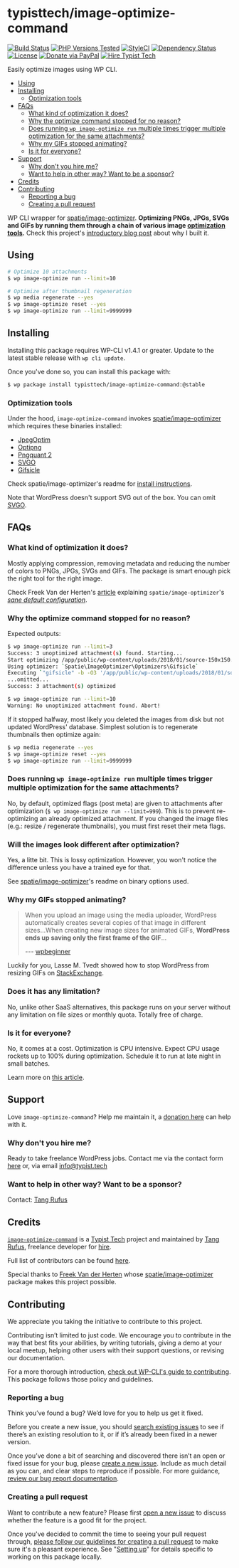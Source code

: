 # typisttech/image-optimize-command

[![Build Status](https://travis-ci.org/TypistTech/image-optimize-command.svg?branch=master)](https://travis-ci.org/TypistTech/image-optimize-command)
[![PHP Versions Tested](http://php-eye.com/badge/typisttech/image-optimize-command/tested.svg)](https://travis-ci.org/TypistTech/image-optimize-command)
[![StyleCI](https://styleci.io/repos/119003751/shield?branch=master)](https://styleci.io/repos/119003751)
[![Dependency Status](https://gemnasium.com/badges/github.com/TypistTech/image-optimize-command.svg)](https://gemnasium.com/github.com/TypistTech/image-optimize-command)
[![License](https://poser.pugx.org/typisttech/image-optimize-command/license)](https://packagist.org/packages/typisttech/image-optimize-command)
[![Donate via PayPal](https://img.shields.io/badge/Donate-PayPal-blue.svg)](https://typist.tech/donate/image-optimize-command/)
[![Hire Typist Tech](https://img.shields.io/badge/Hire-Typist%20Tech-ff69b4.svg)](https://typist.tech/contact/)

Easily optimize images using WP CLI.

<!-- START doctoc generated TOC please keep comment here to allow auto update -->
<!-- DON'T EDIT THIS SECTION, INSTEAD RE-RUN doctoc TO UPDATE -->


- [Using](#using)
- [Installing](#installing)
  - [Optimization tools](#optimization-tools)
- [FAQs](#faqs)
  - [What kind of optimization it does?](#what-kind-of-optimization-it-does)
  - [Why the optimize command stopped for no reason?](#why-the-optimize-command-stopped-for-no-reason)
  - [Does running `wp image-optimize run` multiple times trigger multiple optimization for the same attachments?](#does-running-wp-image-optimize-run-multiple-times-trigger-multiple-optimization-for-the-same-attachments)
  - [Why my GIFs stopped animating?](#why-my-gifs-stopped-animating)
  - [Is it for everyone?](#is-it-for-everyone)
- [Support](#support)
  - [Why don't you hire me?](#why-dont-you-hire-me)
  - [Want to help in other way? Want to be a sponsor?](#want-to-help-in-other-way-want-to-be-a-sponsor)
- [Credits](#credits)
- [Contributing](#contributing)
  - [Reporting a bug](#reporting-a-bug)
  - [Creating a pull request](#creating-a-pull-request)

<!-- END doctoc generated TOC please keep comment here to allow auto update -->

WP CLI wrapper for [spatie/image-optimizer](https://github.com/spatie/image-optimizer). **Optimizing PNGs, JPGs, SVGs and GIFs by running them through a chain of various image [optimization tools](#optimization-tools).** Check this project's [introductory blog post](https://typist.tech/articles/easily-optimize-wordpress-images-using-wp-cli-and-some-binaries/) about why I built it.


## Using

```bash
# Optimize 10 attachments
$ wp image-optimize run --limit=10

# Optimize after thumbnail regeneration
$ wp media regenerate --yes
$ wp image-optimize reset --yes
$ wp image-optimize run --limit=9999999
```

## Installing

Installing this package requires WP-CLI v1.4.1 or greater. Update to the latest stable release with `wp cli update`.

Once you've done so, you can install this package with:

```bash
$ wp package install typisttech/image-optimize-command:@stable
```

### Optimization tools

Under the hood, `image-optimize-command` invokes [spatie/image-optimizer](https://github.com/spatie/image-optimizer) which requires these binaries installed:

- [JpegOptim](http://freecode.com/projects/jpegoptim)
- [Optipng](http://optipng.sourceforge.net/)
- [Pngquant 2](https://pngquant.org/)
- [SVGO](https://github.com/svg/svgo)
- [Gifsicle](http://www.lcdf.org/gifsicle/)

Check spatie/image-optimizer's readme for [install instructions](https://github.com/spatie/image-optimizer#optimization-tools).

Note that WordPress doesn't support SVG out of the box. You can omit [SVGO](https://github.com/svg/svgo).

## FAQs

### What kind of optimization it does?

Mostly applying compression, removing metadata and reducing the number of colors to PNGs, JPGs, SVGs and GIFs. The package is smart enough pick the right tool for the right image.

Check Freek Van der Herten's [article](https://murze.be/easily-optimize-images-using-php-and-some-binaries) explaining `spatie/image-optimizer`'s [*sane default configuration*](https://github.com/spatie/image-optimizer/blob/124da0d/src/OptimizerChainFactory.php).

### Why the optimize command stopped for no reason?

Expected outputs:
```bash
$ wp image-optimize run --limit=3
Success: 3 unoptimized attachment(s) found. Starting...
Start optimizing /app/public/wp-content/uploads/2018/01/source-150x150.gif
Using optimizer: `Spatie\ImageOptimizer\Optimizers\Gifsicle`
Executing `"gifsicle" -b -O3 '/app/public/wp-content/uploads/2018/01/source-150x150.gif'`
...omitted...
Success: 3 attachment(s) optimized

$ wp image-optimize run --limit=10
Warning: No unoptimized attachment found. Abort!
```

If it stopped halfway, most likely you deleted the images from disk but not updated WordPress' database. Simplest solution is to regenerate thumbnails then optimize again:
```bash
$ wp media regenerate --yes
$ wp image-optimize reset --yes
$ wp image-optimize run --limit=9999999
```

### Does running `wp image-optimize run` multiple times trigger multiple optimization for the same attachments?

No, by default, optimized flags (post meta) are given to attachments after optimization (`$ wp image-optimize run --limit=999`). This is to prevent re-optimizing an already optimized attachment. If you changed the image files (e.g.: resize / regenerate thumbnails), you must first reset their meta flags.

### Will the images look different after optimization?

Yes, a litte bit. This is lossy optimization. However, you won't notice the difference unless you have a trained eye for that.

See [spatie/image-optimizer](https://github.com/spatie/image-optimizer#which-tools-will-do-what)'s readme on binary options used.

### Why my GIFs stopped animating?

> When you upload an image using the media uploader, WordPress automatically creates several copies of that image in different sizes...When creating new image sizes for animated GIFs, **WordPress ends up saving only the first frame of the GIF**...
>
> --- [wpbeginner](http://www.wpbeginner.com/wp-tutorials/how-to-add-animated-gifs-in-wordpress/)

Luckily for you, Lasse M. Tvedt showed how to stop WordPress from resizing GIFs on [StackExchange](https://wordpress.stackexchange.com/a/229724).

### Does it has any limitation?

No, unlike other SaaS alternatives, this package runs on your server without any limitation on file sizes or monthly quota. Totally free of charge.

### Is it for everyone?

No, it comes at a cost. Optimization is CPU intensive. Expect CPU usage rockets up to 100% during optimization. Schedule it to run at late night in small batches.

Learn more on [this article](https://typist.tech/articles/easily-optimize-wordpress-images-using-wp-cli-and-some-binaries/).

## Support

Love `image-optimize-command`? Help me maintain it, a [donation here](https://typist.tech/donation/) can help with it.

### Why don't you hire me?

Ready to take freelance WordPress jobs. Contact me via the contact form [here](https://typist.tech/contact/) or, via email [info@typist.tech](mailto:info@typist.tech)

### Want to help in other way? Want to be a sponsor?

Contact: [Tang Rufus](mailto:tangrufus@gmail.com)

## Credits

[`image-optimize-command`](https://github.com/TypistTech/image-optimize-command) is a [Typist Tech](https://typist.tech) project and maintained by [Tang Rufus](https://twitter.com/TangRufus), freelance developer for [hire](https://www.typist.tech/contact/).

Full list of contributors can be found [here](https://github.com/TypistTech/image-optimize-command/graphs/contributors).

Special thanks to [Freek Van der Herten](https://github.com/freekmurze/) whose [spatie/image-optimizer](https://github.com/spatie/image-optimizer) package makes this project possible.

## Contributing

We appreciate you taking the initiative to contribute to this project.

Contributing isn’t limited to just code. We encourage you to contribute in the way that best fits your abilities, by writing tutorials, giving a demo at your local meetup, helping other users with their support questions, or revising our documentation.

For a more thorough introduction, [check out WP-CLI's guide to contributing](https://make.wordpress.org/cli/handbook/contributing/). This package follows those policy and guidelines.

### Reporting a bug

Think you’ve found a bug? We’d love for you to help us get it fixed.

Before you create a new issue, you should [search existing issues](https://github.com/typisttech/image-optimize-command/issues?q=label%3Abug%20) to see if there’s an existing resolution to it, or if it’s already been fixed in a newer version.

Once you’ve done a bit of searching and discovered there isn’t an open or fixed issue for your bug, please [create a new issue](https://github.com/typisttech/image-optimize-command/issues/new). Include as much detail as you can, and clear steps to reproduce if possible. For more guidance, [review our bug report documentation](https://make.wordpress.org/cli/handbook/bug-reports/).

### Creating a pull request

Want to contribute a new feature? Please first [open a new issue](https://github.com/typisttech/image-optimize-command/issues/new) to discuss whether the feature is a good fit for the project.

Once you've decided to commit the time to seeing your pull request through, [please follow our guidelines for creating a pull request](https://make.wordpress.org/cli/handbook/pull-requests/) to make sure it's a pleasant experience. See "[Setting up](https://make.wordpress.org/cli/handbook/pull-requests/#setting-up)" for details specific to working on this package locally.
